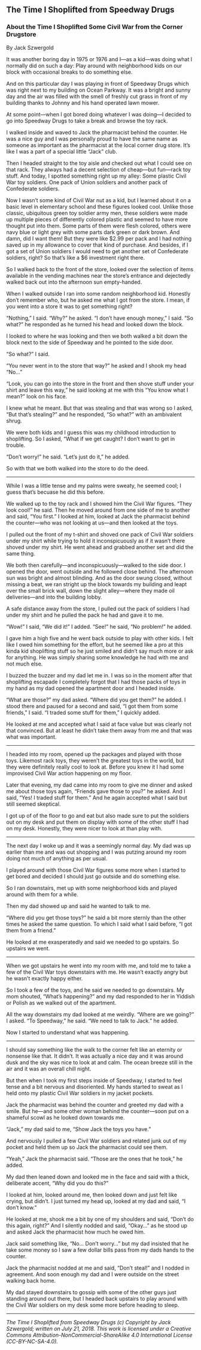 ## The Time I Shoplifted from Speedway Drugs
### About the Time I Shoplifted Some Civil War from the Corner Drugstore

By Jack Szwergold

It was another boring day in 1975 or 1976 and I—as a kid—was doing what I normally did on such a day: Play around with neighborhood kids on our block with occasional breaks to do something else.

And on this particular day I was playing in front of Speedway Drugs which was right next to my building on Ocean Parkway. It was a bright and sunny day and the air was filled with the smell of freshly cut grass in front of my building thanks to Johnny and his hand operated lawn mower.

At some point—when I got bored doing whatever I was doing—I decided to go into Speedway Drugs to take a break and browse the toy rack.

I walked inside and waved to Jack the pharmacist behind the counter. He was a nice guy and I was personally proud to have the same name as someone as important as the pharmacist at the local corner drug store. It’s like I was a part of a special little “Jack” club.

Then I headed straight to the toy aisle and checked out what I could see on that rack. They always had a decent selection of cheap—but fun—rack toy stuff. And today, I spotted something right up my alley: Some plastic Civil War toy soldiers. One pack of Union soldiers and another pack of Confederate soldiers.

Now I wasn’t some kind of Civil War nut as a kid, but I learned about it on a basic level in elementary school and these figures looked cool. Unlike those classic, ubiquitous green toy soldier army men, these soldiers were made up multiple pieces of differently colored plastic and seemed to have more thought put into them. Some parts of them were flesh colored, others were navy blue or light grey with some parts dark green or dark brown. And damn, did I want them! But they were like $2.99 per pack and I had nothing saved up in my allowance to cover that kind of purchase. And besides, if I got a set of Union soldiers I would need to get another set of Confederate soldiers, right? So that’s like a $6 investment right there.

So I walked back to the front of the store, looked over the selection of items available in the vending machines near the store’s entrance and dejectedly walked back out into the afternoon sun empty-handed.

When I walked outside I ran into some random neighborhood kid. Honestly don’t remember who, but he asked me what I got from the store. I mean, if you went into a store it was to get something right?

“Nothing,” I said. “Why?” he asked. “I don’t have enough money,” I said. “So what?” he responded as he turned his head and looked down the block.

I looked to where he was looking and then we both walked a bit down the block next to the side of Speedway and he pointed to the side door.

“So what?” I said.

“You never went in to the store that way?” he asked and I shook my head “No…”

“Look, you can go into the store in the front and then shove stuff under your shirt and leave this way,” he said looking at me with this “You know what I mean?” look on his face.

I knew what he meant. But that was stealing and that was wrong so I asked, “But that’s stealing?” and he responded, “So what?” with an ambivalent shrug.

We were both kids and I guess this was my childhood introduction to shoplifting. So I asked, “What if we get caught? I don’t want to get in trouble.

“Don’t worry!” he said. “Let’s just do it,” he added.

So with that we both walked into the store to do the deed.

***

While I was a little tense and my palms were sweaty, he seemed cool; I guess that’s becuase he did this before.

We walked up to the toy rack and I showed him the Civil War figures. “They look cool!” he said. Then he moved around from one side of me to another and said, “You first.” I looked at him, looked at Jack the pharmacist behind the counter—who was not looking at us—and then looked at the toys.

I pulled out the front of my t-shirt and shoved one pack of Civil War soldiers under my shirt while trying to hold it inconspicuously as if it wasn’t there shoved under my shirt. He went ahead and grabbed another set and did the same thing.

We both then carefully—and inconspicuously—walked to the side door. I opened the door, went outside and he followed close behind. The afternoon sun was bright and almost blinding. And as the door swung closed, without missing a beat, we ran stright up the block  towards my building and leapt over the small brick wall, down the slight alley—where they made oil deliveries—and into the building lobby.

A safe distance away from the store, I pulled out the pack of soldiers I had under my shirt and he pulled the pack he had and gave it to me.

“Wow!” I said, “We did it!” I added. “See!” he said, “No problem!” he added.

I gave him a high five and he went back outside to play with other kids. I felt like I owed him something for the effort, but he seemed like a pro at this kinda kid shoplifting stuff so he just smiled and didn’t say much more or ask for anything. He was simply sharing some knowledge he had with me and not much else.

I buzzed the buzzer and my dad let me in. I was so in the moment after that shoplifting escapade I completely forgot that I had those packs of toys in my hand as my dad opened the apartment door and I headed inside.

“What are those?” my dad asked. “Where did you get them?” he added. I stood there and paused for a second and said, “I got them from some friends,” I said. “I traded some stuff for them,” I quickly added.

He looked at me and accepted what I said at face value but was clearly not that convinced. But at least he didn’t take them away from me and that was what was important.

***

I headed into my room, opened up the packages and played with those toys. Likemost rack toys, they weren’t the greatest toys in the world, but they were definitely really cool to look at. Before you knew it I had some improvised Civil War action happening on my floor.

Later that evening, my dad came into my room to give me dinner and asked me about those toys again, “Friends gave those to you?” he asked. And I said, “Yes! I traded stuff for them.” And he again accepted what I said but still seemed skeptical.

I got up of of the floor to go and eat but also made sure to put the soldiers out on my desk and put them on display with some of the other stuff I had on my desk. Honestly, they were nicer to look at than play with.

***

The next day I woke up and it was a seemingly normal day. My dad was up earlier than me and was out shopping and I was putzing around my room doing not much of anything as per usual.

I played around with those Civil War figures some more when I started to get bored and decided I should just go outside and do something else.

So I ran downstairs, met up with some neighborhood kids and played around with them for a while.

Then my dad showed up and said he wanted to talk to me.

“Where did you get those toys?” he said a bit more sternly than the other times he asked the same question. To which I said what I said before, “I got them from a friend.”

He looked at me exasperatedly and said we needed to go upstairs. So upstairs we went.

***

When we got upstairs he went into my room with me, and told me to take a few of the Civil War toys downstairs with me. He wasn’t exactly angry but he wasn’t exactly happy either.

So I took a few of the toys, and he said we needed to go downstairs. My mom shouted, “What’s happening?” and my dad responded to her in Yiddish or Polish as we walked out of the apartment.

All the way downstairs my dad looked at me weirdly. “Where are we going?” I asked. “To Speedway,” he said. “We need to talk to Jack.” he added.

Now I started to understand what was happening.

***

I should say something like the walk to the corner felt like an eternity or nonsense like that. It didn’t. It was actually a nice day and it was around dusk and the sky was nice to look at and calm. The ocean breeze still in the air and it was an overall chill night.

But then when I took my first steps inside of Speedway, I started to feel tense and a bit nervous and disoriented. My hands started to sweat as I held onto my plastic Civil War soldiers in my jacket pockets.

Jack the pharmacist was behind the counter and greeted my dad with a smile. But he—and some other woman behind the counter—soon put on a shameful scowl as he looked down towards me.

“Jack,” my dad said to me, “Show Jack the toys you have.”

And nervously I pulled a few Civil War soldiers and related junk out of my pocket and held them up so Jack the pharmacist could see them.

“Yeah,” Jack the pharmacist said. “Those are the ones that he took,” he added.

My dad then leaned down and looked me in the face and said with a thick, deliberate accent, “Why did you do this?”

I looked at him, looked around me, then looked down and just felt like crying, but didn’t. I just turned my head up, looked at my dad and said, “I don’t know.”

He looked at me, shook me a bit by one of my shoulders and said, “Don’t do this again, right?” And I silently nodded and said, “Okay…” as he stood up and asked Jack the pharmacist how much he owed him.

Jack said something like, “No… Don’t worry…” but my dad insisted that he take some money so I saw a few dollar bills pass from my dads hands to the counter.

Jack the pharmacist nodded at me and said, “Don’t steal!” and I nodded in agreement. And soon enough my dad and I were outside on the street walking back home.

My dad stayed downstairs to gossip with some of the other guys just standing around out there, but I headed back upstairs to play around with the Civil War soldiers on my desk some more before heading to sleep.

***

*The Time I Shoplifted from Speedway Drugs (c) Copyright by Jack Szwergold; written on July 21, 2018. This work is licensed under a Creative Commons Attribution-NonCommercial-ShareAlike 4.0 International License (CC-BY-NC-SA-4.0).*